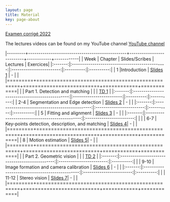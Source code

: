 ```yaml
---
layout: page
title: Material
key: page-about
---
```



[Examen corrigé 2022](td/ExamenCVKh_22.pdf)

The lectures videos can be found on my YouTube channel [YouTube channel](https://www.youtube.com/playlist?list=PLJtarp32QM7-3l4iUDAE-scRTot3-Spa9)


|---------+------------------------------------------------+--------------------------+------------+------------|
| Week    |          Chapter                               | Slides/Scribes           | Lectures   |  Exercices|
|:-------:|:----------------------------------------------:|:------------------------:|:----------:|:----------:|
|   1     |Introduction                                    | [Slides 1](slides#intro) |     -      |            |
|=========+================================================+==========================+============+============|
|         | Part 1. Detection and matching                 |                          |            | [TD 1](td/TD1.pdf)   |
|:-------:|:----------------------------------------------:|:------------------------:|:----------:|:----------:|
|  2-4    | Segmentation and Edge detection                 | [Slides 2](slides#segm)  |      -     |            |
|:-------:|:----------------------------------------------:|:------------------------:|:----------:|:----------:|
|  5      | Fitting and alignment                           | [Slides 3](slides#fit)   |      -     |            |
|:-------:|:----------------------------------------------:|:------------------------:|            |            |
|  6-7    | Key-points detection, description, and matching | [Slides 4](slides#keypts)|      -     |            |
|=========+================================================+==========================+============+============|
|  8      | Motion estimation                              | [Slides 5](slides#motion)|      -     |            |
|=========+================================================+==========================+============+============|
|         | Part 2. Geometric vision                       |                          |            | [TD 2](td/TD2.pdf)    |
|:-------:|:----------------------------------------------:|:------------------------:|:----------:|            |
|  9-10   | Image formation and camera calibration                    | [Slides 6](slides#form)  |      -     |            |
|:-------:|:----------------------------------------------:|:------------------------:|:----------:|            |
| 11-12   | Stereo vision                                   | [Slides 7](slides#stereo)|      -     |            |
|=========+================================================+==========================+============+============|
